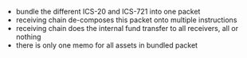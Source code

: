 
- bundle the different ICS-20 and ICS-721 into one packet
- receiving chain de-composes this packet onto multiple instructions
- receiving chain does the internal fund transfer to all receivers, all or nothing
- there is only one memo for all assets in bundled packet